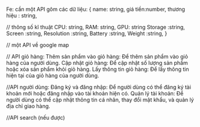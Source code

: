 Fe: cần một API gôm các dữ liệu:
{
name: string,
giá tiền:number,
thương hiệu : string,

// thông số kĩ thuật
CPU: string,
RAM: string,
GPU: string
Storage :string,
Screen :string,
Resolution :string,
Battery :string,
Weight :string,
}

// một API về google map

// API giỏ hàng:
Thêm sản phẩm vào giỏ hàng: Để thêm sản phẩm vào giỏ hàng của người dùng.
Cập nhật giỏ hàng: Để cập nhật số lượng sản phẩm hoặc xóa sản phẩm khỏi giỏ hàng.
Lấy thông tin giỏ hàng: Để lấy thông tin hiện tại của giỏ hàng của người dùng.

//API người dùng:
Đăng ký và đăng nhập: Để người dùng có thể đăng ký tài khoản mới hoặc đăng nhập vào tài khoản hiện có.
Quản lý tài khoản: Để người dùng có thể cập nhật thông tin cá nhân, thay đổi mật khẩu, và quản lý địa chỉ giao hàng.

//API search (nếu được)
